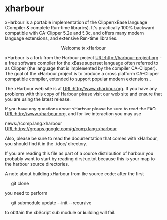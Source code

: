# xharbour
xHarbour is a portable implementation of the Clipper/xBase language 
(Compiler &amp; complete Run-time libraries). It's practically 100% backward 
compatible with CA-Clipper 5.2e and 5.3c, and offers many modern language extensions,
and extensive Run-time libraries.

<center>Welcome to xHarbour</center>

xHarbour is a fork from the Harbour project <URL:http://harbour-project.org> -
a free software compiler for the xBase superset language often
referred to as Clipper (the language that is implemented by the compiler
CA-Clipper). The goal of the xHarbour project is to produce a cross platform
CA-Clipper compatible compiler, extended to support popular modern extensions..

The xHarbour web site is at <URL:http://www.xharbour.org>. If you
have any problems with this copy of Harbour please visit our web site and
ensure that you are using the latest release.

If you have any questions about xHarbour please be sure to read the FAQ
<URL:http://www.xharbour.org>, and for live interaction you may use 

news://comp.lang.xharbour <URL:https://groups.google.com/g/comp.lang.xharbour>

Also, please be sure to read the
documentation that comes with xHarbour, you should find it in the ./doc/
directory. 

If you are reading this file as part of a source distribution of harbour you
probably want to start by reading dirstruc.txt because this is your map to
the harbour source directories.

A note about building xHarbour from the source code: after the first

&nbsp;&nbsp;&nbsp;&nbsp;&nbsp;git clone

you need to perform

&nbsp;&nbsp;&nbsp;&nbsp;&nbsp;git submodule update --init --recursive

to obttain the xbScript sub module or building will fail.
